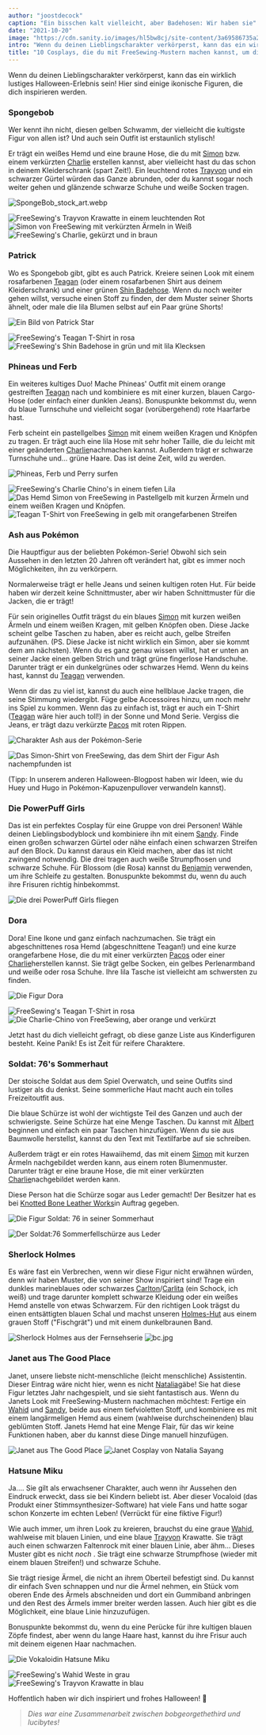 ```yaml
---
author: "joostdecock"
caption: "Ein bisschen kalt vielleicht, aber Badehosen: Wir haben sie"
date: "2021-10-20"
image: "https://cdn.sanity.io/images/hl5bw8cj/site-content/3a69586735a24a674d4e65971643b3b55c676fc3-1000x667.png"
intro: "Wenn du deinen Lieblingscharakter verkörperst, kann das ein wirklich lustiges Halloween-Erlebnis sein! Hier sind einige ikonische Figuren, die dich inspirieren werden."
title: "10 Cosplays, die du mit FreeSewing-Mustern machen kannst, um dich in Halloween-Stimmung zu bringen"
---
```


Wenn du deinen Lieblingscharakter verkörperst, kann das ein wirklich lustiges Halloween-Erlebnis sein! Hier sind einige ikonische Figuren, die dich inspirieren werden.

### Spongebob
Wer kennt ihn nicht, diesen gelben Schwamm, der vielleicht die kultigste Figur von allen ist? Und auch sein Outfit ist erstaunlich stylisch!

Er trägt ein weißes Hemd und eine braune Hose, die du mit [Simon](/designs/simon/) bzw. einem verkürzten [Charlie](/designs/charlie/) erstellen kannst, aber vielleicht hast du das schon in deinem Kleiderschrank (spart Zeit!). Ein leuchtend rotes [Trayvon](/designs/trayvon/) und ein schwarzer Gürtel würden das Ganze abrunden, oder du kannst sogar noch weiter gehen und glänzende schwarze Schuhe und weiße Socken tragen.

![SpongeBob_stock_art.webp](https://posts.freesewing.org/uploads/Sponge_Bob_stock_art_ada2f4fd18.webp)

![FreeSewing's Trayvon Krawatte in einem leuchtenden Rot](https://posts.freesewing.org/uploads/medium_spongebob_trayvon_e9729ec7ef.png) ![Simon von FreeSewing mit verkürzten Ärmeln in Weiß](https://posts.freesewing.org/uploads/medium_spongebob_simon_2327811c53.png) ![FreeSewing's Charlie, gekürzt und in braun](https://posts.freesewing.org/uploads/spongebob_charlie_fd09ebd233.png)


### Patrick
Wo es Spongebob gibt, gibt es auch Patrick. Kreiere seinen Look mit einem rosafarbenen [Teagan](/designs/teagan/) (oder einem rosafarbenen Shirt aus deinem Kleiderschrank) und einer grünen [Shin Badehose](/designs/shin/). Wenn du noch weiter gehen willst, versuche einen Stoff zu finden, der dem Muster seiner Shorts ähnelt, oder male die lila Blumen selbst auf ein Paar grüne Shorts!

![Ein Bild von Patrick Star](https://posts.freesewing.org/uploads/large_patrick_star_f206a40931.webp)

![FreeSewing's Teagan T-Shirt in rosa](https://posts.freesewing.org/uploads/medium_patrick_teagan_d32ebc17a2.png) ![FreeSewing's Shin Badehose in grün und mit lila Klecksen](https://posts.freesewing.org/uploads/small_patrick_shin_42e16e2342.png)


### Phineas und Ferb
Ein weiteres kultiges Duo! Mache Phineas' Outfit mit einem orange gestreiften [Teagan](/designs/teagan/) nach und kombiniere es mit einer kurzen, blauen Cargo-Hose (oder einfach einer dunklen Jeans). Bonuspunkte bekommst du, wenn du blaue Turnschuhe und vielleicht sogar (vorübergehend) rote Haarfarbe hast.

Ferb scheint ein pastellgelbes [Simon](/designs/simon/) mit einem weißen Kragen und Knöpfen zu tragen. Er trägt auch eine lila Hose mit sehr hoher Taille, die du leicht mit einer geänderten [Charlie](/designs/charlie/)nachmachen kannst. Außerdem trägt er schwarze Turnschuhe und... grüne Haare. Das ist deine Zeit, wild zu werden.

![Phineas, Ferb und Perry surfen](https://posts.freesewing.org/uploads/phineas_ferb_45e5afda28.webp)

![FreeSewing's Charlie Chino's in einem tiefen Lila](https://posts.freesewing.org/uploads/medium_ferb_charlie_51ced3ff7e.png) ![Das Hemd Simon von FreeSewing in Pastellgelb mit kurzen Ärmeln und einem weißen Kragen und Knöpfen.](https://posts.freesewing.org/uploads/medium_ferb_simon_d87b96bc1d.png) ![Teagan T-Shirt von FreeSewing in gelb mit orangefarbenen Streifen](https://posts.freesewing.org/uploads/medium_phineas_teagan_62d98938ee.png)


### Ash aus Pokémon
Die Hauptfigur aus der beliebten Pokémon-Serie! Obwohl sich sein Aussehen in den letzten 20 Jahren oft verändert hat, gibt es immer noch Möglichkeiten, ihn zu verkörpern.

Normalerweise trägt er helle Jeans und seinen kultigen roten Hut. Für beide haben wir derzeit keine Schnittmuster, aber wir haben Schnittmuster für die Jacken, die er trägt!

Für sein originelles Outfit trägst du ein blaues [Simon](/designs/simon/) mit kurzen weißen Ärmeln und einem weißen Kragen, mit gelben Knöpfen oben. Diese Jacke scheint gelbe Taschen zu haben, aber es reicht auch, gelbe Streifen aufzunähen. (PS. Diese Jacke ist nicht wirklich ein Simon, aber sie kommt dem am nächsten). Wenn du es ganz genau wissen willst, hat er unten an seiner Jacke einen gelben Strich und trägt grüne fingerlose Handschuhe. Darunter trägt er ein dunkelgrünes oder schwarzes Hemd. Wenn du keins hast, kannst du [Teagan](/designs/teagan/) verwenden.

Wenn dir das zu viel ist, kannst du auch eine hellblaue Jacke tragen, die seine Stimmung wiedergibt. Füge gelbe Accessoires hinzu, um noch mehr ins Spiel zu kommen. Wenn das zu einfach ist, trägt er auch ein T-Shirt ([Teagan](/designs/teagan/) wäre hier auch toll!) in der Sonne und Mond Serie. Vergiss die Jeans, er trägt dazu verkürzte [Pacos](/designs/paco/) mit roten Rippen.

![Charakter Ash aus der Pokémon-Serie](https://posts.freesewing.org/uploads/medium_ash_8f9cbfb8f2.jpg)

![Das Simon-Shirt von FreeSewing, das dem Shirt der Figur Ash nachempfunden ist](https://posts.freesewing.org/uploads/medium_ash_simon_74ef670561.png)

(Tipp: In unserem anderen Halloween-Blogpost haben wir Ideen, wie du Huey und Hugo in Pokémon-Kapuzenpullover verwandeln kannst).


### Die PowerPuff Girls
Das ist ein perfektes Cosplay für eine Gruppe von drei Personen! Wähle deinen Lieblingsbodyblock und kombiniere ihn mit einem [Sandy](/designs/sandy/). Finde einen großen schwarzen Gürtel oder nähe einfach einen schwarzen Streifen auf den Block. Du kannst daraus ein Kleid machen, aber das ist nicht zwingend notwendig. Die drei tragen auch weiße Strumpfhosen und schwarze Schuhe. Für Blossom (die Rosa) kannst du [Benjamin](/designs/benjamin/) verwenden, um ihre Schleife zu gestalten. Bonuspunkte bekommst du, wenn du auch ihre Frisuren richtig hinbekommst.

![Die drei PowerPuff Girls fliegen](https://posts.freesewing.org/uploads/powerpuff_girls_3231f9ec09.webp)

### Dora
Dora! Eine Ikone und ganz einfach nachzumachen. Sie trägt ein abgeschnittenes rosa Hemd (abgeschnittene Teagan!) und eine kurze orangefarbene Hose, die du mit einer verkürzten [Pacos](/designs/pacos/) oder einer [Charlie](/designs/charlie/)herstellen kannst. Sie trägt gelbe Socken, ein gelbes Perlenarmband und weiße oder rosa Schuhe. Ihre lila Tasche ist vielleicht am schwersten zu finden.

![Die Figur Dora](https://posts.freesewing.org/uploads/medium_Dora_0eeb97b52f.webp)

![FreeSewing's Teagan T-Shirt in rosa](https://posts.freesewing.org/uploads/medium_dora_teagan_e6e26c630c.png) ![Die Charlie-Chino von FreeSewing, aber orange und verkürzt](https://posts.freesewing.org/uploads/dora_charlie_6241e9dd2b.png)

Jetzt hast du dich vielleicht gefragt, ob diese ganze Liste aus Kinderfiguren besteht. Keine Panik! Es ist Zeit für reifere Charaktere.

### Soldat: 76's Sommerhaut
Der stoische Soldat aus dem Spiel Overwatch, und seine Outfits sind lustiger als du denkst. Seine sommerliche Haut macht auch ein tolles Freizeitoutfit aus.

Die blaue Schürze ist wohl der wichtigste Teil des Ganzen und auch der schwierigste. Seine Schürze hat eine Menge Taschen. Du kannst mit [Albert](/designs/albert/) beginnen und einfach ein paar Taschen hinzufügen. Wenn du sie aus Baumwolle herstellst, kannst du den Text mit Textilfarbe auf sie schreiben.

Außerdem trägt er ein rotes Hawaiihemd, das mit einem [Simon](/designs/simon/) mit kurzen Ärmeln nachgebildet werden kann, aus einem roten Blumenmuster. Darunter trägt er eine braune Hose, die mit einer verkürzten [Charlie](/designs/charlie/)nachgebildet werden kann.

Diese Person hat die Schürze sogar aus Leder gemacht! Der Besitzer hat es bei [Knotted Bone Leather Works](https://www.knottedboneleatherworks.com/)in Auftrag gegeben.

![Die Figur Soldat: 76 in seiner Sommerhaut](https://posts.freesewing.org/uploads/medium_soldier76summer_7a8260726d.jpg)

![Der Soldat:76 Sommerfellschürze aus Leder](https://posts.freesewing.org/uploads/small_soldier76cosplay_06df3b891c.webp)


### Sherlock Holmes
Es wäre fast ein Verbrechen, wenn wir diese Figur nicht erwähnen würden, denn wir haben Muster, die von seiner Show inspiriert sind! Trage ein dunkles marineblaues oder schwarzes [Carlton](/designs/carlton/)/[Carlita](/designs/carlita/) (ein Schock, ich weiß) und trage darunter komplett schwarze Kleidung oder ein weißes Hemd anstelle von etwas Schwarzem. Für den richtigen Look trägst du einen entsättigten blauen Schal und machst unseren [Holmes-Hut](/designs/holmes/) aus einem grauen Stoff ("Fischgrät") und mit einem dunkelbraunen Band.

![Sherlock Holmes aus der Fernsehserie](https://posts.freesewing.org/uploads/medium_sherlock_holmes_hat_de80125cd1.webp) ![bc.jpg](https://posts.freesewing.org/uploads/medium_bc_f20e01a16d.jpg)


### Janet aus The Good Place
Janet, unsere liebste nicht-menschliche (leicht menschliche) Assistentin. Dieser Eintrag wäre nicht hier, wenn es nicht [Natalia](https://freesewing.org/makers/nataliasayang/)gäbe! Sie hat diese Figur letztes Jahr nachgespielt, und sie sieht fantastisch aus. Wenn du Janets Look mit FreeSewing-Mustern nachmachen möchtest: Fertige ein [Wahid](/designs/wahid/) und [Sandy](/designs/sandy/), beide aus einem tiefvioletten Stoff, und kombiniere es mit einem langärmeligen Hemd aus einem (wahlweise durchscheinenden) blau geblümten Stoff. Janets Hemd hat eine Menge Flair, für das wir keine Funktionen haben, aber du kannst diese Dinge manuell hinzufügen.

![Janet aus The Good Place](https://posts.freesewing.org/uploads/medium_janet_7985d4b2af.jpg) ![Janet Cosplay von Natalia Sayang](https://posts.freesewing.org/uploads/medium_janet_costume_2114092e9a.jpg)


### Hatsune Miku
Ja.... Sie gilt als erwachsener Charakter, auch wenn ihr Aussehen den Eindruck erweckt, dass sie bei Kindern beliebt ist. Aber dieser Vocaloid (das Produkt einer Stimmsynthesizer-Software) hat viele Fans und hatte sogar schon Konzerte im echten Leben! (Verrückt für eine fiktive Figur!)

Wie auch immer, um ihren Look zu kreieren, brauchst du eine graue [Wahid](/designs/wahid/), wahlweise mit blauen Linien, und eine blaue [Trayvon](/designs/trayvon/) Krawatte. Sie trägt auch einen schwarzen Faltenrock mit einer blauen Linie, aber ähm... Dieses Muster gibt es nicht *noch* . Sie trägt eine schwarze Strumpfhose (wieder mit einem blauen Streifen!) und schwarze Schuhe.

Sie trägt riesige Ärmel, die nicht an ihrem Oberteil befestigt sind. Du kannst dir einfach Sven schnappen und nur die Ärmel nehmen, ein Stück vom oberen Ende des Ärmels abschneiden und dort ein Gummiband anbringen und den Rest des Ärmels immer breiter werden lassen. Auch hier gibt es die Möglichkeit, eine blaue Linie hinzuzufügen.

Bonuspunkte bekommst du, wenn du eine Perücke für ihre kultigen blauen Zöpfe findest, aber wenn du lange Haare hast, kannst du ihre Frisur auch mit deinem eigenen Haar nachmachen.

![Die Vokaloidin Hatsune Miku](https://posts.freesewing.org/uploads/medium_hatsune_miku_43ccad726b.jpg)

![FreeSewing's Wahid Weste in grau](https://posts.freesewing.org/uploads/medium_miku_wahid_2dce7835cc.png) ![FreeSewing's Trayvon Krawatte in blau](https://posts.freesewing.org/uploads/medium_miku_trayvon_a204b6499f.png)


Hoffentlich haben wir dich inspiriert und frohes Halloween! 🎃

> *Dies war eine Zusammenarbeit zwischen bobgeorgethethird und lucibytes!*
